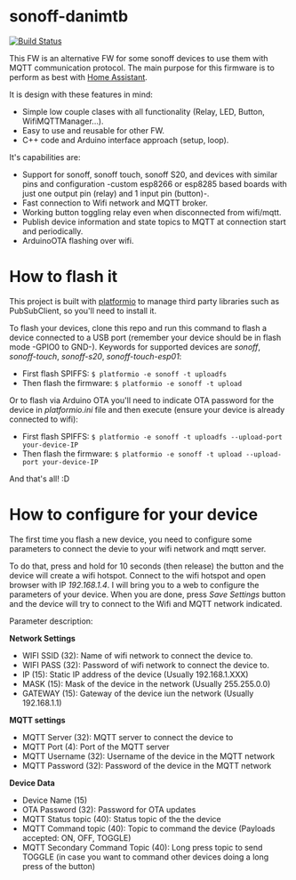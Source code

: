 sonoff-danimtb
==============

[![Build Status](https://travis-ci.org/danimtb/sonoff-danimtb.svg?branch=master)](https://travis-ci.org/danimtb/sonoff-danimtb)

This FW is an alternative FW for some sonoff devices to use them with MQTT communication protocol. The main purpose for this firmware is to perform as best with [Home Assistant](home-assistant.io).

It is design with these features in mind:
- Simple low couple clases with all functionality (Relay, LED, Button, WifiMQTTManager...).
- Easy to use and reusable for other FW.
- C++ code and Arduino interface approach (setup, loop).

It's capabilities are:
- Support for sonoff, sonoff touch, sonoff S20, and devices with similar pins and configuration -custom esp8266 or esp8285 based boards with just one output pin (relay) and 1 input pin (button)-.
- Fast connection to Wifi network and MQTT broker.
- Working button toggling relay even when disconnected from wifi/mqtt.
- Publish device information and state topics to MQTT at connection start and periodically.
- ArduinoOTA  flashing over wifi.


# How to flash it
This project is built with [platformio](platformio.org) to manage third party libraries such as PubSubClient, so you'll need to install it.

To flash your devices, clone this repo and run this command to flash a device connected to a USB port (remember your device should be in flash mode -GPIO0 to GND-). Keywords for supported devices are *sonoff*, *sonoff-touch*, *sonoff-s20*, *sonoff-touch-esp01*:

- First flash SPIFFS:
`$ platformio -e sonoff -t uploadfs`
- Then flash the firmware:
`$ platformio -e sonoff -t upload`

Or to flash via Arduino OTA you'll need to indicate OTA password for the device in *platformio.ini* file and then execute (ensure your device is already connected to wifi):

- First flash SPIFFS:
`$ platformio -e sonoff -t uploadfs --upload-port your-device-IP`
- Then flash the firmware:
`$ platformio -e sonoff -t upload --upload-port your-device-IP`

And that's all! :D

# How to configure for your device
The first time you flash a new device, you need to configure some parameters to connect the devie to your wifi network and mqtt server.

To do that, press and hold for 10 seconds (then release) the button and the device will create a wifi hotspot. Connect to the wifi hotspot and open browser with IP *192.168.1.4*. I will bring you to a web to configure the parameters of your device.
When you are done, press *Save Settings* button and the device will try to connect to the Wifi and MQTT network indicated.

Parameter description:

**Network Settings**
- WIFI SSID (32): Name of wifi network to connect the device to.
- WIFI PASS (32): Password of wifi network to connect the device to.
- IP (15): Static IP address of the device (Usually 192.168.1.XXX)
- MASK (15): Mask of the device in the network (Usually 255.255.0.0)
- GATEWAY (15): Gateway of the device iun the network (Usually 192.168.1.1)

**MQTT settings**
- MQTT Server (32): MQTT server to connect the device to
- MQTT Port (4): Port of the MQTT server
- MQTT Username (32): Username of the device in the MQTT network
- MQTT Password (32): Password of the device in the MQTT network

**Device Data**
- Device Name (15)
- OTA Password (32): Password for OTA updates
- MQTT Status topic (40): Status topic of the the device
- MQTT Command topic (40): Topic to command the device (Payloads accepted: ON, OFF, TOGGLE)
- MQTT Secondary Command Topic (40): Long press topic to send TOGGLE (in case you want to command other devices doing a long press of the button)
 
